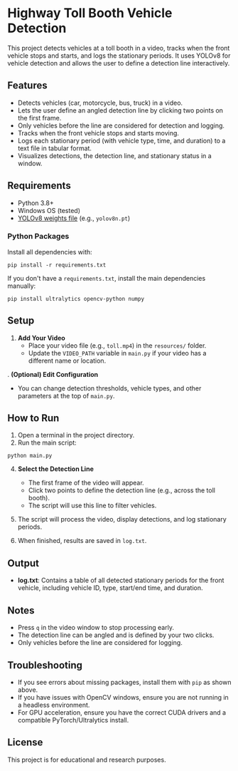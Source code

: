 # Highway Toll Booth Vehicle Detection

This project detects vehicles at a toll booth in a video, tracks when the front vehicle stops and starts, and logs the stationary periods. It uses YOLOv8 for vehicle detection and allows the user to define a detection line interactively.

## Features
- Detects vehicles (car, motorcycle, bus, truck) in a video.
- Lets the user define an angled detection line by clicking two points on the first frame.
- Only vehicles before the line are considered for detection and logging.
- Tracks when the front vehicle stops and starts moving.
- Logs each stationary period (with vehicle type, time, and duration) to a text file in tabular format.
- Visualizes detections, the detection line, and stationary status in a window.

## Requirements
- Python 3.8+
- Windows OS (tested)
- [YOLOv8 weights file](https://github.com/ultralytics/ultralytics) (e.g., `yolov8n.pt`)

### Python Packages
Install all dependencies with:

```
pip install -r requirements.txt
```

If you don't have a `requirements.txt`, install the main dependencies manually:

```
pip install ultralytics opencv-python numpy
```

## Setup
1. **Add Your Video**
   - Place your video file (e.g., `toll.mp4`) in the `resources/` folder.
   - Update the `VIDEO_PATH` variable in `main.py` if your video has a different name or location.

. **(Optional) Edit Configuration**
   - You can change detection thresholds, vehicle types, and other parameters at the top of `main.py`.

## How to Run
1. Open a terminal in the project directory.
2. Run the main script:

```
python main.py
```

4. **Select the Detection Line**
   - The first frame of the video will appear.
   - Click two points to define the detection line (e.g., across the toll booth).
   - The script will use this line to filter vehicles.

5. The script will process the video, display detections, and log stationary periods.
6. When finished, results are saved in `log.txt`.

## Output
- **log.txt**: Contains a table of all detected stationary periods for the front vehicle, including vehicle ID, type, start/end time, and duration.

## Notes
- Press `q` in the video window to stop processing early.
- The detection line can be angled and is defined by your two clicks.
- Only vehicles before the line are considered for logging.

## Troubleshooting
- If you see errors about missing packages, install them with `pip` as shown above.
- If you have issues with OpenCV windows, ensure you are not running in a headless environment.
- For GPU acceleration, ensure you have the correct CUDA drivers and a compatible PyTorch/Ultralytics install.

## License
This project is for educational and research purposes.
